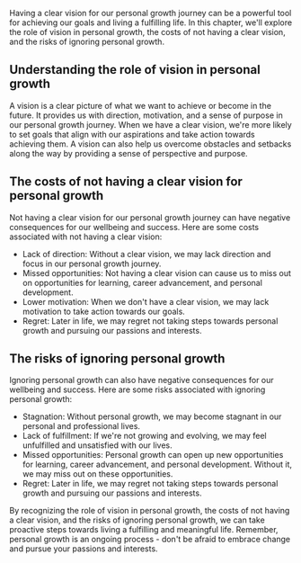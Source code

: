 
Having a clear vision for our personal growth journey can be a powerful tool for achieving our goals and living a fulfilling life. In this chapter, we'll explore the role of vision in personal growth, the costs of not having a clear vision, and the risks of ignoring personal growth.

Understanding the role of vision in personal growth
---------------------------------------------------

A vision is a clear picture of what we want to achieve or become in the future. It provides us with direction, motivation, and a sense of purpose in our personal growth journey. When we have a clear vision, we're more likely to set goals that align with our aspirations and take action towards achieving them. A vision can also help us overcome obstacles and setbacks along the way by providing a sense of perspective and purpose.

The costs of not having a clear vision for personal growth
----------------------------------------------------------

Not having a clear vision for our personal growth journey can have negative consequences for our wellbeing and success. Here are some costs associated with not having a clear vision:

* Lack of direction: Without a clear vision, we may lack direction and focus in our personal growth journey.
* Missed opportunities: Not having a clear vision can cause us to miss out on opportunities for learning, career advancement, and personal development.
* Lower motivation: When we don't have a clear vision, we may lack motivation to take action towards our goals.
* Regret: Later in life, we may regret not taking steps towards personal growth and pursuing our passions and interests.

The risks of ignoring personal growth
-------------------------------------

Ignoring personal growth can also have negative consequences for our wellbeing and success. Here are some risks associated with ignoring personal growth:

* Stagnation: Without personal growth, we may become stagnant in our personal and professional lives.
* Lack of fulfillment: If we're not growing and evolving, we may feel unfulfilled and unsatisfied with our lives.
* Missed opportunities: Personal growth can open up new opportunities for learning, career advancement, and personal development. Without it, we may miss out on these opportunities.
* Regret: Later in life, we may regret not taking steps towards personal growth and pursuing our passions and interests.

By recognizing the role of vision in personal growth, the costs of not having a clear vision, and the risks of ignoring personal growth, we can take proactive steps towards living a fulfilling and meaningful life. Remember, personal growth is an ongoing process - don't be afraid to embrace change and pursue your passions and interests.
